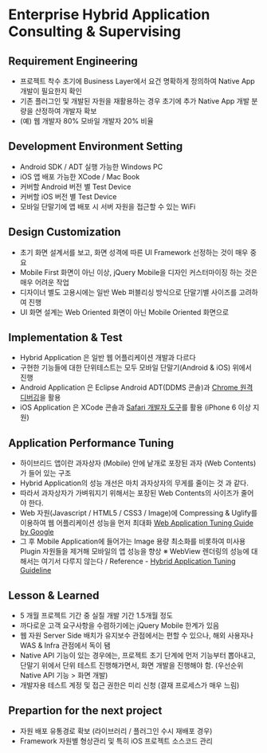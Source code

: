 # Enterprise Hybrid Application Consulting & Supervising​

## Requirement Engineering
- 프로젝트 착수 초기에 Business Layer에서 요건 명확하게 정의하여 Native App 개발이 필요한지 확인
- 기존 플러그인 및 개발된 자원을 재활용하는 경우 초기에 추가 Native App 개발 분량을 산정하여 개발자 확보
- (예) 웹 개발자 80%  모바일 개발자 20% 비율


## Development Environment Setting
- Android SDK / ADT 실행 가능한 Windows PC
- iOS 앱 배포 가능한 XCode / Mac Book
- 커버할 Android 버전 별 Test Device
- 커버할 iOS 버전 별 Test Device
- 모바일 단말기에 앱 배포 시 서버 자원을 접근할 수 있는 WiFi


## Design Customization
- 초기 화면 설계서를 보고, 화면 성격에 따른 UI Framework 선정하는 것이 매우 중요
- Mobile First 화면이 아닌 이상, jQuery Mobile을 디자인 커스터마이징 하는 것은 매우 어려운 작업
- 디자이너 별도 고용시에는 일반 Web 퍼블리싱 방식으로 단말기별 사이즈를 고려하여 진행
- UI 화면 설계는 Web Oriented 화면이 아닌 Mobile Oriented 화면으로


## Implementation & Test
- Hybrid Application 은 일반 웹 어플리케이션 개발과 다르다
- 구현한 기능들에 대한 단위테스트는 모두 모바일 단말기(Android & iOS) 위에서 진행
- Android Application 은 Eclipse Android ADT(DDMS 콘솔)과 [Chrome 원격 디버깅](https://developer.chrome.com/devtools/docs/remote-debugging)을 활용
- iOS Application 은 XCode 콘솔과 [Safari 개발자 도구](http://geeklearning.io/apache-cordova-and-remote-debugging-on-ios/)를 활용 (iPhone 6 이상 지원)


## Application Performance Tuning
- 하이브리드 앱이란 과자상자 (Mobile) 안에 낱개로 포장된 과자 (Web Contents)가 들어 있는 구조
- Hybrid Application의 성능 개선은 마치 과자상자의 무게를 줄이는 것 과 같다.
- 따라서 과자상자가 가벼워지기 위해서는 포장된 Web Contents의 사이즈가 줄어야 한다.
- Web 자원(Javascript / HTML5 / CSS3 / Image)에 Compressing & Uglify를 이용하여 웹 어플리케이션 성능을 먼저 최대화
[Web Application Tuning Guide by Google](https://developers.google.com/speed/docs/insights/rules)
- 그 후 Mobile Application에 들어가는 Image 용량 최소화를 비롯하여 미사용 Plugin 자원들을 제거해 모바일의 앱 성능을 향상
※ WebView 렌더링의 성능에 대해서는 여기서 다루지 않는다 / Reference - [Hybrid Application Tuning Guideline](http://www.tricedesigns.com/2013/03/11/performance-ux-considerations-for-successful-phonegap-apps/)


## Lesson & Learned
- 5 개월 프로젝트 기간 중 실질 개발 기간 1.5개월 정도
- 까다로운 고객 요구사항을 수렴하기에는 jQuery Mobile 한계가 있음
- 웹 자원 Server Side 배치가 유지보수 관점에서는 편할 수 있으나, 해외 사용자나 WAS & Infra 관점에서 독이 됌
- Native API 기능이 있는 경우에는, 프로젝트 초기 단계에 먼저 기능부터 뽑아내고, 단말기 위에서 단위 테스트 진행해가면서, 화면 개발을 진행해야 함. (우선순위 Native API 기능 > 화면 개발)
- 개발자용 테스트 계정 및 접근 권한은 미리 신청 (결재 프로세스가 매우 느림)


## Prepartion for the next project
- 자원 배포 유통경로 확보 (라이브러리 / 플러그인 수시 재배포 경우)
- Framework 자원별 형상관리 및 특히 iOS 프로젝트 소스코드 관리
